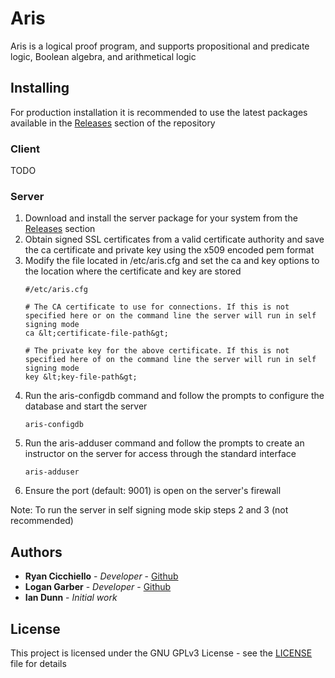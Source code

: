 # Aris

Aris is a logical proof program, and supports propositional and predicate logic, Boolean algebra, and arithmetical logic

## Installing

For production installation it is recommended to use the latest packages available in the [Releases](https://github.com/cicchr/ARIS-Java/releases) section of the repository 

### Client

TODO

### Server

1. Download and install the server package for your system from the [Releases](https://github.com/cicchr/ARIS-Java/releases) section
2. Obtain signed SSL certificates from a valid certificate authority and save the ca certificate and private key using the x509 encoded pem format
3. Modify the file located in /etc/aris.cfg and set the ca and key options to the location where the certificate and key are stored
    ```
    #/etc/aris.cfg
    
    # The CA certificate to use for connections. If this is not specified here or on the command line the server will run in self signing mode
    ca &lt;certificate-file-path&gt;
    
    # The private key for the above certificate. If this is not specified here of on the command line the server will run in self signing mode
    key &lt;key-file-path&gt;
    ```
4. Run the aris-configdb command and follow the prompts to configure the database and start the server
    ```
    aris-configdb
    ```
5. Run the aris-adduser command and follow the prompts to create an instructor on the server for access through the standard interface
    ```
    aris-adduser
    ``` 
6. Ensure the port (default: 9001) is open on the server's firewall
 
Note: To run the server in self signing mode skip steps 2 and 3 (not recommended)

## Authors

* **Ryan Cicchiello** - *Developer* - [Github](https://github.com/cicchr)
* **Logan Garber** - *Developer* - [Github](https://github.com/garberlog)
* **Ian Dunn** - *Initial work*

## License

This project is licensed under the GNU GPLv3 License - see the [LICENSE](LICENSE) file for details
